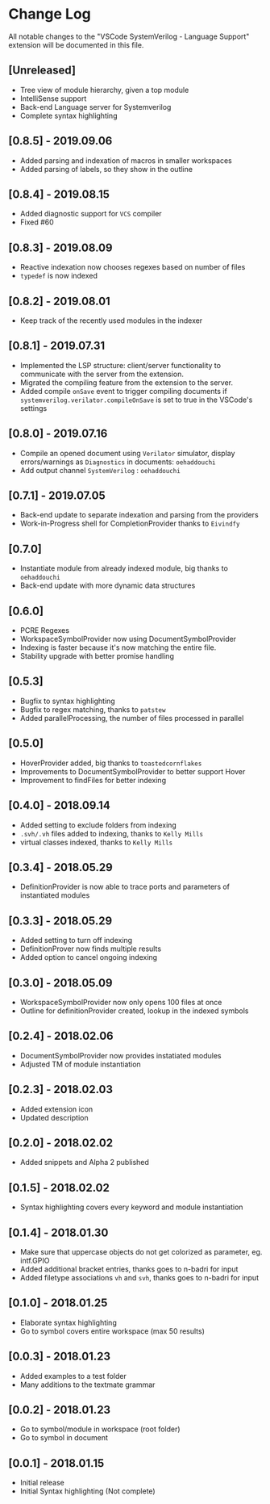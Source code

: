 # Change Log
All notable changes to the "VSCode SystemVerilog - Language Support" extension will be documented in this file.


## [Unreleased]
- Tree view of module hierarchy, given a top module
- IntelliSense support
- Back-end Language server for Systemverilog
- Complete syntax highlighting


## [0.8.5] - 2019.09.06
- Added parsing and indexation of macros in smaller workspaces
- Added parsing of labels, so they show in the outline

## [0.8.4] - 2019.08.15
- Added diagnostic support for `VCS` compiler
- Fixed #60

## [0.8.3] - 2019.08.09
- Reactive indexation now chooses regexes based on number of files
- `typedef` is now indexed

## [0.8.2] - 2019.08.01
- Keep track of the recently used modules in the indexer

## [0.8.1] - 2019.07.31
- Implemented the LSP structure: client/server functionality to communicate with the server from the extension.
- Migrated the compiling feature from the extension to the server.
- Added compile `onSave` event to trigger compiling documents if `systemverilog.verilator.compileOnSave` is set to true in the VSCode's settings

## [0.8.0] - 2019.07.16
- Compile an opened document using `Verilator` simulator, display errors/warnings as `Diagnostics` in documents: `oehaddouchi`
- Add output channel `SystemVerilog` : `oehaddouchi`

## [0.7.1] - 2019.07.05
- Back-end update to separate indexation and parsing from the providers
- Work-in-Progress shell for CompletionProvider thanks to `Eivindfy`

## [0.7.0]
- Instantiate module from already indexed module, big thanks to `oehaddouchi`
- Back-end update with more dynamic data structures

## [0.6.0]
- PCRE Regexes
- WorkspaceSymbolProvider now using DocumentSymbolProvider
- Indexing is faster because it's now matching the entire file.
- Stability upgrade with better promise handling

## [0.5.3]
- Bugfix to syntax highlighting
- Bugfix to regex matching, thanks to `patstew`
- Added parallelProcessing, the number of files processed in parallel

## [0.5.0]
- HoverProvider added, big thanks to `toastedcornflakes`
- Improvements to DocumentSymbolProvider to better support Hover
- Improvement to findFiles for better indexing

## [0.4.0] - 2018.09.14
- Added setting to exclude folders from indexing
- `.svh/.vh` files added to indexing, thanks to `Kelly Mills`
- virtual classes indexed, thanks to `Kelly Mills`

## [0.3.4] - 2018.05.29
- DefinitionProvider is now able to trace ports and parameters of instantiated modules

## [0.3.3] - 2018.05.29
- Added setting to turn off indexing
- DefinitionProver now finds multiple results
- Added option to cancel ongoing indexing

## [0.3.0] - 2018.05.09
- WorkspaceSymbolProvider now only opens 100 files at once
- Outline for definitionProvider created, lookup in the indexed symbols

## [0.2.4] - 2018.02.06
- DocumentSymbolProvider now provides instatiated modules
- Adjusted TM of module instantiation 

## [0.2.3] - 2018.02.03
- Added extension icon
- Updated description

## [0.2.0] - 2018.02.02
- Added snippets and Alpha 2 published

## [0.1.5] - 2018.02.02
- Syntax highlighting covers every keyword and module instantiation

## [0.1.4] - 2018.01.30
- Make sure that uppercase objects do not get colorized as parameter, eg. intf.GPIO
- Added additional bracket entries, thanks goes to n-badri for input
- Added filetype associations `vh` and `svh`, thanks goes to n-badri for input

## [0.1.0] - 2018.01.25
- Elaborate syntax highlighting
- Go to symbol covers entire workspace (max 50 results)

## [0.0.3] - 2018.01.23
- Added examples to a test folder
- Many additions to the textmate grammar

## [0.0.2] - 2018.01.23
- Go to symbol/module in workspace (root folder)
- Go to symbol in document

## [0.0.1] - 2018.01.15
- Initial release
- Initial Syntax highlighting (Not complete)
